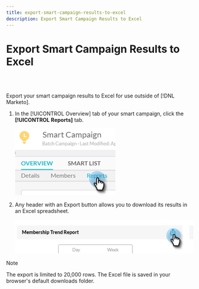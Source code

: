 ```yaml
---
title: export-smart-campaign-results-to-excel
description: Export Smart Campaign Results to Excel
---
```


# Export Smart Campaign Results to Excel

<br>&nbsp;

Export your smart campaign results to Excel for use outside of [!DNL Marketo].

1. In the [!UICONTROL Overview] tab of your smart campaign, click the **[!UICONTROL Reports]** tab.

   ![Image One](/help/sky/assets/smart-campaigns/export-smart-campaign-results-to-excel/export-smart-campaign-results-to-excel-1.png)

1. Any header with an Export button allows you to download its results in an Excel spreadsheet.

   ![Image Two](/help/sky/assets/smart-campaigns/export-smart-campaign-results-to-excel/export-smart-campaign-results-to-excel-2.png)

>[!NOTE]
>
>The export is limited to 20,000 rows. The Excel file is saved in your browser's default downloads folder.
